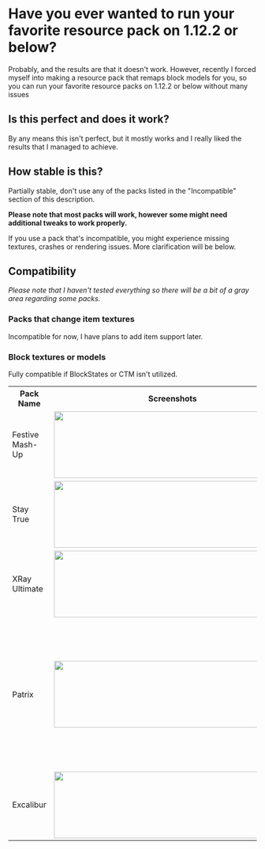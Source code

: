<h1>Have you ever wanted to run your favorite resource pack on 1.12.2 or below?</h1>
<p>Probably, and the results are that it doesn't work. However, recently I forced myself into making a resource pack that remaps block models for you, so you can run your favorite resource packs on 1.12.2 or below without many issues</p>
<h2>Is this perfect and does it work?</h2>
<p>By any means this isn't perfect, but it mostly works and I really liked the results that I managed to achieve.</p>
<h2>How stable is this?</h2>
<p>Partially stable, don't use any of the packs listed in the "Incompatible" section of this description.</p>
<b>Please note that most packs will work, however some might need additional tweaks to work properly.</b>
<p>If you use a pack that's incompatible, you might experience missing textures, crashes or rendering issues. More clarification will be below.</p>
<h2>Compatibility</h2>
<i>Please note that I haven't tested everything so there will be a bit of a gray area regarding some packs.</i>
<h3>Packs that change item textures</h3>
<p>Incompatible for now, I have plans to add item support later.</p>
<h3>Block textures or models</h3>
<p>Fully compatible if BlockStates or CTM isn't utilized.</p>
<table>
<tr>
<th>Pack Name</th>
<th>Screenshots</th>
<th>Compatibility</th>
<th>Required modifications</th>
</tr>
  <tr>
    <td>Festive Mash-Up</td>
    <td><img src="https://i.imgur.com/XzrHF0H.png" width="480px" height="135px"></td>
    <td>Fully works as intended without modifications of any kind.</td>
    <td>None</td>
  </tr>
  <tr>
    <td>Stay True</td>
    <td><img src="https://i.imgur.com/PotIsNj.png" width="480px" height="135px"></td>
    <td>Works as intended with minor modification.</td>
    <td>please put a link here</td>
  </tr>
  <tr>
    <td>XRay Ultimate</td>
    <td><img src="https://i.imgur.com/aRnFNaI.png" width="480px" height="135px"></td>
    <td>Works as intended with restructuring.</td>
    <td>please put a link here</td>
  </tr>
  <tr>
    <td>Patrix</td>
    <td><img src="https://i.imgur.com/MzX0fWM.jpg" width="480px" height="135px"></td>
    <td>Works as intended below ResourceFix with some file replacements. CTM and PBR/POM don't work. Compatibility when loaded above ResourceFix is incredibly unstable.</td>
    <td>please put a link here</td>
  </tr>
<tr>
<td>Excalibur</td>
<td><img src="https://i.imgur.com/4tUKKBL.jpg" width="480px" height="135px"></td>
<td>Works as intended.</td>
<td>None</td>
</tr>
</table>
